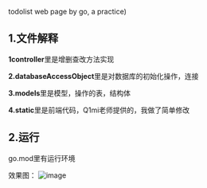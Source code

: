  todolist web page by go, a practice) 

## 1.文件解释

**1controller**里是增删查改方法实现

**2.databaseAccessObject**里是对数据库的初始化操作，连接

**3.models**里是模型，操作的表，结构体

**4.static**里是前端代码，Q1mi老师提供的，我做了简单修改

## 2.运行

go.mod里有运行环境

效果图：
![image](https://user-images.githubusercontent.com/109407543/188946012-c412ec3d-baae-4c7d-b96e-ff297cc4777d.png)
